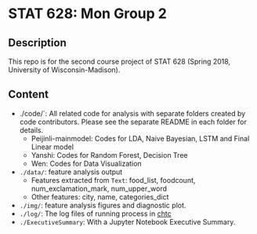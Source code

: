 # STAT 628: Mon Group 2

## Description

This repo is for the second course project of STAT 628 (Spring 2018, University of Wisconsin-Madison).

## Content

* ./code/`: All related code for analysis with separate folders created by code contributors. Please see the separate README in each folder for details. 
    * Peijinli-mainmodel: Codes for LDA, Naive Bayesian, LSTM and Final Linear model
    * Yanshi: Codes for Random Forest, Decision Tree
    * Wen: Codes for Data Visualization
* `./data/`: feature analysis output 
    * Features extracted from `Text`: food_list, foodcount, num_exclamation_mark, num_upper_word
    * Other features: city, name, categories_dict
* `./img/`: feature analysis figures and diagnostic plot.
* `./log/`: The log files of running process in [chtc](http://chtc.cs.wisc.edu/)
* `./ExecutiveSummary`: With a Jupyter Notebook Executive Summary.